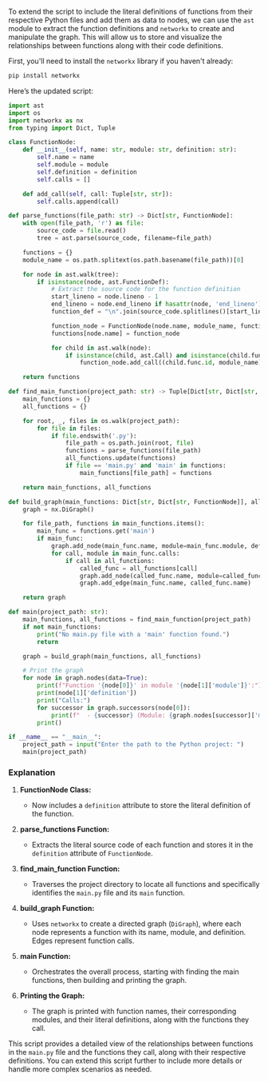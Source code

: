 To extend the script to include the literal definitions of functions from their respective Python files and add them as data to nodes, we can use the `ast` module to extract the function definitions and `networkx` to create and manipulate the graph. This will allow us to store and visualize the relationships between functions along with their code definitions.

First, you'll need to install the `networkx` library if you haven't already:

```bash
pip install networkx
```

Here’s the updated script:

```python
import ast
import os
import networkx as nx
from typing import Dict, Tuple

class FunctionNode:
    def __init__(self, name: str, module: str, definition: str):
        self.name = name
        self.module = module
        self.definition = definition
        self.calls = []

    def add_call(self, call: Tuple[str, str]):
        self.calls.append(call)

def parse_functions(file_path: str) -> Dict[str, FunctionNode]:
    with open(file_path, 'r') as file:
        source_code = file.read()
        tree = ast.parse(source_code, filename=file_path)

    functions = {}
    module_name = os.path.splitext(os.path.basename(file_path))[0]

    for node in ast.walk(tree):
        if isinstance(node, ast.FunctionDef):
            # Extract the source code for the function definition
            start_lineno = node.lineno - 1
            end_lineno = node.end_lineno if hasattr(node, 'end_lineno') else node.body[-1].lineno
            function_def = "\n".join(source_code.splitlines()[start_lineno:end_lineno])

            function_node = FunctionNode(node.name, module_name, function_def)
            functions[node.name] = function_node

            for child in ast.walk(node):
                if isinstance(child, ast.Call) and isinstance(child.func, ast.Name):
                    function_node.add_call((child.func.id, module_name))

    return functions

def find_main_function(project_path: str) -> Tuple[Dict[str, Dict[str, FunctionNode]], Dict[str, FunctionNode]]:
    main_functions = {}
    all_functions = {}

    for root, _, files in os.walk(project_path):
        for file in files:
            if file.endswith('.py'):
                file_path = os.path.join(root, file)
                functions = parse_functions(file_path)
                all_functions.update(functions)
                if file == 'main.py' and 'main' in functions:
                    main_functions[file_path] = functions

    return main_functions, all_functions

def build_graph(main_functions: Dict[str, Dict[str, FunctionNode]], all_functions: Dict[str, FunctionNode]) -> nx.DiGraph:
    graph = nx.DiGraph()

    for file_path, functions in main_functions.items():
        main_func = functions.get('main')
        if main_func:
            graph.add_node(main_func.name, module=main_func.module, definition=main_func.definition)
            for call, module in main_func.calls:
                if call in all_functions:
                    called_func = all_functions[call]
                    graph.add_node(called_func.name, module=called_func.module, definition=called_func.definition)
                    graph.add_edge(main_func.name, called_func.name)

    return graph

def main(project_path: str):
    main_functions, all_functions = find_main_function(project_path)
    if not main_functions:
        print("No main.py file with a 'main' function found.")
        return

    graph = build_graph(main_functions, all_functions)

    # Print the graph
    for node in graph.nodes(data=True):
        print(f"Function '{node[0]}' in module '{node[1]['module']}':")
        print(node[1]['definition'])
        print("Calls:")
        for successor in graph.successors(node[0]):
            print(f"  - {successor} (Module: {graph.nodes[successor]['module']})")
        print()

if __name__ == "__main__":
    project_path = input("Enter the path to the Python project: ")
    main(project_path)
```

### Explanation

1. **FunctionNode Class:**
   - Now includes a `definition` attribute to store the literal definition of the function.

2. **parse_functions Function:**
   - Extracts the literal source code of each function and stores it in the `definition` attribute of `FunctionNode`.

3. **find_main_function Function:**
   - Traverses the project directory to locate all functions and specifically identifies the `main.py` file and its `main` function.

4. **build_graph Function:**
   - Uses `networkx` to create a directed graph (`DiGraph`), where each node represents a function with its name, module, and definition. Edges represent function calls.

5. **main Function:**
   - Orchestrates the overall process, starting with finding the main functions, then building and printing the graph.

6. **Printing the Graph:**
   - The graph is printed with function names, their corresponding modules, and their literal definitions, along with the functions they call.

This script provides a detailed view of the relationships between functions in the `main.py` file and the functions they call, along with their respective definitions. You can extend this script further to include more details or handle more complex scenarios as needed.